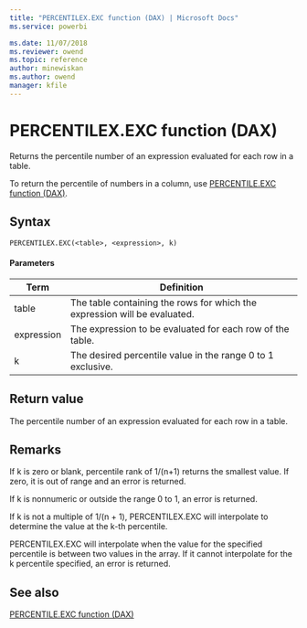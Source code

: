 ```yaml
---
title: "PERCENTILEX.EXC function (DAX) | Microsoft Docs"
ms.service: powerbi 

ms.date: 11/07/2018
ms.reviewer: owend
ms.topic: reference
author: minewiskan
ms.author: owend
manager: kfile
---
```

# PERCENTILEX.EXC function (DAX)
  
Returns the percentile number of an expression evaluated for each row in a table.  
  
To return the percentile of numbers in a column, use [PERCENTILE.EXC function &#40;DAX&#41;](percentile-exc-function-dax.md).  
  
## Syntax  
  
```dax
PERCENTILEX.EXC(<table>, <expression>, k)  
```
  
#### Parameters  
  
|Term|Definition|  
|--------|--------------|  
|table|The table containing the rows for which the expression will be evaluated.|  
|expression|The expression to be evaluated for each row of the table.|  
|k|The desired percentile value in the range 0 to 1 exclusive.|  
  
## Return value  
The percentile number of an expression evaluated for each row in a table.  
  
## Remarks  
If k is zero or blank, percentile rank of 1/(n+1) returns the smallest value. If zero, it is out of range and an error is returned.  
  
If k is nonnumeric or outside the range 0 to 1, an error is returned.  
  
If k is not a multiple of 1/(n + 1), PERCENTILEX.EXC will interpolate to determine the value at the k-th percentile.  
  
PERCENTILEX.EXC will interpolate when the value for the specified percentile is between two values in the array. If it cannot interpolate for the k percentile specified, an error is returned.  
  
## See also  
[PERCENTILE.EXC function &#40;DAX&#41;](percentile-exc-function-dax.md)  
  
